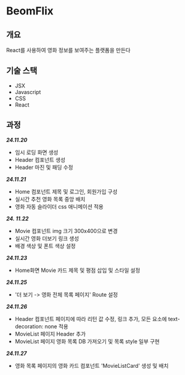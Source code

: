<h1>BeomFlix</h1>
<h2>개요</h2>
<p>React를 사용하여 영화 정보를 보여주는 플랫폼을 만든다<p>

<h2>기술 스택</h2>
<ul>
  <li>JSX</li>
  <li>Javascript</li>
  <li>CSS</li>
  <li>React</li>
</ul>

<h2>과정</h2>

***24.11.20***
- 임시 로딩 화면 생성
- Header 컴포넌트 생성
- Header 마진 및 패딩 수정

***24.11.21***

- Home 컴포넌트 제목 및 로그인, 회원가입 구성
- 실시간 추천 영화 목록 중앙 배치
- 영화 자동 슬라이더 css 애니메이션 적용

***24. 11.22***
- Movie 컴포넌트 img 크기 300x400으로 변경
- 실시간 영화 더보기 링크 생성
- 배경 색상 및 폰트 색상 설정 

***24.11.23***
- Home화면 Movie 카드 제목 및 평점 삽입 및 스타일 설정


***24.11.25***
- '더 보기 -> 영화 전체 목록 페이지' Route 설정

***24.11.26***
- Header 컴포넌트 페이지에 따라 리턴 값 수정, 링크 추가, 모든 요소에 text-decoration: none 적용
- MovieList 페이지 Header 추가
- MovieList 페이지 영화 목록 DB 가져오기 및 목록 style 일부 구현

***24.11.27***
- 영화 목록 페이지의 영화 카드 컴포넌트 'MovieListCard' 생성 및 배치

